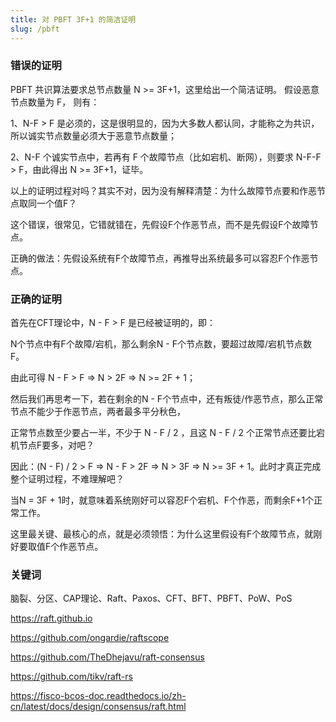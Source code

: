 ```yaml
---
title: 对 PBFT 3F+1 的简洁证明
slug: /pbft
---
```


### 错误的证明

PBFT 共识算法要求总节点数量 N >= 3F+1，这里给出一个简洁证明。 假设恶意节点数量为 F， 则有：

1、N-F > F 是必须的，这是很明显的，因为大多数人都认同，才能称之为共识，所以诚实节点数量必须大于恶意节点数量；

2、N-F 个诚实节点中，若再有 F 个故障节点（比如宕机、断网），则要求 N-F-F > F，由此得出 N >= 3F+1，证毕。

以上的证明过程对吗？其实不对，因为没有解释清楚：为什么故障节点要和作恶节点取同一个值F？

这个错误，很常见，它错就错在，先假设F个作恶节点，而不是先假设F个故障节点。

正确的做法：先假设系统有F个故障节点，再推导出系统最多可以容忍F个作恶节点。

### 正确的证明

首先在CFT理论中，N - F > F 是已经被证明的，即：

N个节点中有F个故障/宕机，那么剩余N - F个节点数，要超过故障/宕机节点数F。

由此可得 N - F > F => N > 2F => N >= 2F + 1；

然后我们再思考一下，若在剩余的N - F个节点中，还有叛徒/作恶节点，那么正常节点不能少于作恶节点，两者最多平分秋色，

正常节点数至少要占一半，不少于 N - F / 2 ，且这 N - F / 2 个正常节点还要比宕机节点F要多，对吧？

因此：(N - F) / 2 > F => N - F > 2F => N > 3F => N >= 3F + 1。此时才真正完成整个证明过程，不难理解吧？

当N = 3F + 1时，就意味着系统刚好可以容忍F个宕机、F个作恶，而剩余F+1个正常工作。

这里最关键、最核心的点，就是必须领悟：为什么这里假设有F个故障节点，就刚好要取值F个作恶节点。

### 关键词

脑裂、分区、CAP理论、Raft、Paxos、CFT、BFT、PBFT、PoW、PoS

https://raft.github.io

https://github.com/ongardie/raftscope

https://github.com/TheDhejavu/raft-consensus

https://github.com/tikv/raft-rs

https://fisco-bcos-doc.readthedocs.io/zh-cn/latest/docs/design/consensus/raft.html

